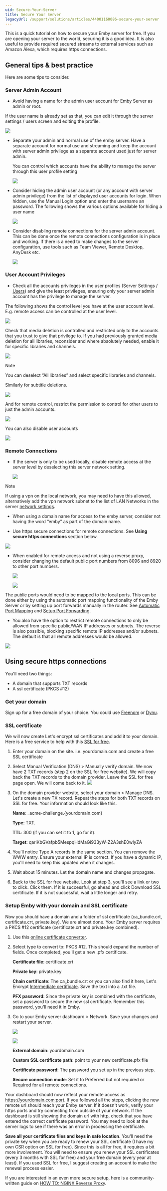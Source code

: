 ```yaml
---
uid: Secure-Your-Server
title: Secure Your Server
legacyUrl: /support/solutions/articles/44001160086-secure-your-server
---
```


This is a quick tutorial on how to secure your Emby server for free. If you are opening your server to the world, securing it is a good idea. It is also useful to provide required secured streams to external services such as Amazon Alexa, which requires https connections.

## General tips & best practice

Here are some tips to consider.

### Server Admin Account

*   Avoid having a name for the admin user account for Emby Server as admin or root. 

   If the user name is already set as that, you can edit it through the server settings / users screen and editing the profile.

   ![](images/server/users26.png)


*  Separate your admin and normal use of the emby server. Have a separate account for normal use and streaming and keep the account with server admin privilege as a separate account used just for server admin.

   You can control which accounts have the ability to manage the server through this user profile setting

   ![](images/server/users27.png)


*  Consider hiding the admin user account (or any account with server admin privilege) from the list of displayed user accounts for login. When hidden, use the Manual Login option and enter the username an password. The following shows the various options available for hiding a user name

   ![](images/server/users28.png)


*  Consider disabling remote connections for the server admin account. This can be done once the remote connections configuration is in place and working. If there is a need to make changes to the server configuration, use tools such as Team Viewer, Remote Desktop, AnyDesk etc.

   ![](images/server/users18.png)


### User Account Privileges

*  Check all the accounts privileges in the user profiles (Server Settings / [Users](Users.md)) and give the least privileges, ensuring only your server admin account has the privilege to manage the server. 

The following shows the control level you have at the user account level. E.g. remote access can be controlled at the user level.

   ![](images/server/users18.png)

Check that media deletion is controlled and restricted only to the accounts that you trust to give that privilege to. If you had previously granted media deletion for all libraries, reconsider and where absolutely needed, enable it for specific libraries and channels.

   ![](images/server/users30.png)

> [!NOTE]
> You can deselect “All libraries” and select specific libraries and channels.

Similarly for subtitle deletions. 

   ![](images/server/users31.png)

And for remote control, restrict the permission to control for other users to just the admin accounts.

   ![](images/server/users32.png)

You can also disable user accounts 

   ![](images/server/users33.png)


### Remote Connections

*  If the server is only to be used locally, disable remote access at the server level by deselecting this server network setting.

   ![](images/server/hosting7.png)

> [!NOTE]
> If using a vpn on the local network, you may need to have this allowed, alternatively add the vpn network subnet to the list of LAN Networks in the server [network settings](Hosting-Settings.md).


*  When using a domain name for access to the emby server, consider not having the word “emby” as part of the domain name.


*  Use https secure connections for remote connections. See **Using secure https connections** section below. 

![](images/server/hosting8.png)


*  When enabled for remote access and not using a reverse proxy, consider changing the default public port numbers from 8096 and 8920 to other port numbers.

   ![](images/server/hosting10.png)

   ![](images/server/hosting11.png)

The public ports would need to be mapped to the local ports. This can be done either by using the automatic port mapping functionality of the Emby Server or by setting up port forwards manually in the router. See [Automatic Port Mapping](Connectivity.md#automatic-port-mapping) and [Setup Port Forwarding](Connectivity.md#setup-port-forwarding).


*  You also have the option to restrict remote connections to only be allowed from specific public/WAN IP addresses or subnets. The reverse is also possible, blocking specific remote IP addresses and/or subnets. The default is that all remote addresses would be allowed.

![](images/server/hosting13.png)


## Using secure https connections

You'll need two things:
* A domain that supports TXT records
* A ssl certificate (PKCS #12)

### Get your domain
Sign up for a free domain of your choice. You could use [Freenom](https://my.freenom.com/) or [Dynu](https://www.dynu.com/en-US/).

### SSL certificate
We will now create Let's encrypt ssl certificates and add it to your domain. Here is a free service to help with this [SSL for free](https://www.sslforfree.com/).
1. Enter your domain on the site. i.e. yourdomain.com and create a free SSL certificate
2. Select Manual Verification (DNS) > Manually verify domain. We now have 2 TXT records (step 2 on the SSL for free website). We will copy back the TXT records to the domain provider. Leave the SSL for free page open. We will come back to it.
![](https://i.imgur.com/kh19ZgR.jpg)
3. On the domain provider website, select your domain > Manage DNS. Let's create a new TX record. Repeat the steps for both TXT records on SSL for free. Your information should look like this.

   **Name**: _acme-challenge.{yourdomain.com}

   **Type**: TXT.

   **TTL**: 300 (if you can set it to 1, go for it).

   **Target**: qariKbGVafpb5MespqHdMaGi933yW-Z2A3shE0wIyZA

4. You'll notice Type A records in the same section. You can remove the WWW entry. Ensure your external IP is correct. If you have a dynamic IP, you'll need to keep this updated when it changes.
5. Wait about 15 minutes. Let the domain name and changes propagate.
6. Back to the SSL for free website. Look at step 3, you'll see a link or two to click. Click them. If it is successful, go ahead and click Download SSL certificate. If it is not successful, wait a little longer and retry.


### Setup Emby with your domain and SSL certificate
Now you should have a domain and a folder of ssl certificate (ca_bundle.crt, certificate.crt, private.key).
We are almost done. Your Emby server requires a PKCS #12 certificate (certificate.crt and private.key combined).

1. Use this [online certificate converter](https://www.sslshopper.com/ssl-converter.html).
2. Select type to convert to: PKCS #12. This should expand the number of fields. Once completed, you'll get a new .pfx certificate.

   **Certificate file**: certificate.crt

   **Private key**: private.key

   **Chain certificate**: The ca_bundle.crt or you can also find it here, Let's Encrypt [Intermediate certificate](https://letsencrypt.org/certs/lets-encrypt-x3-cross-signed.pem.txt). Save the text into a .txt file.

   **PFX password**: Since the private key is combined with the certificate, set a password to secure the new ssl certificate. Remember this password, you'll need it in Emby.
3. Go to your Emby server dashboard > Network. Save your changes and restart your server.

   ![](images/server/hosting14.png)

   ![](images/server/hosting17b.png)

   **External domain**: yourdomain.com

   **Custom SSL certificate path**: point to your new certificate.pfx file

   **Certificate password**: The password you set up in the previous step.

   **Secure connection mode**: Set it to Preferred but not required or Required for all remote connections.

Your dashboard should now reflect your remote access as https://yourdomain.com:port. If you followed all the steps, clicking the new remote url should reach your Emby server. If it doesn't work, verify your https ports and try connecting from outside of your network. If the dashboard is still showing the domain url with http, check that you have entered the correct certificate password. You may need to look at the server logs to see if there was an error in processing the certificate.

**Save all your certificate files and keys in safe location.** You'll need the private key when you are ready to renew your SSL certificate (I have my own CSR option on SSL for free).
Since this is all for free, it requires a bit more involvement. You will need to ensure you renew your SSL certificates (every 3 months with SSL for free) and your free domain (every year at least). If you used SSL for free, I suggest creating an account to make the renewal process easier.

If you are interested in an even more secure setup, here is a community-written guide on [HOW TO: NGINX Reverse Proxy](https://emby.media/community/index.php?/topic/47508-how-to-nginx-reverse-proxy/).
